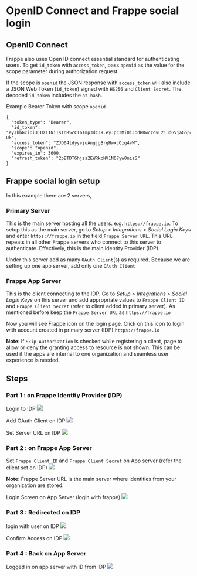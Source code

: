<!-- add-breadcrumbs -->
# OpenID Connect and Frappe social login

## OpenID Connect

Frappe also uses Open ID connect essential standard for authenticating users. To get `id_token` with `access_token`, pass `openid` as the value for the scope parameter during authorization request.

If the scope is `openid` the JSON response with `access_token` will also include a JSON Web Token (`id_token`) signed with `HS256` and `Client Secret`. The decoded `id_token` includes the `at_hash`.

Example Bearer Token with scope `openid`

```
{
  "token_type": "Bearer",
  "id_token": "eyJhbGciOiJIUzI1NiIsInR5cCI6Imp3dCJ9.eyJpc3MiOiJodHRwczovL21udGVjaG5pcXVlLmNvbSIsImF0X2hhc2giOiJOQlFXbExJUy1lQ1BXd1d4Y0EwaVpnIiwiYXVkIjoiYjg3NzJhZWQ1YyIsImV4cCI6MTQ3Nzk1NTYzMywic3ViIjoiNWFjNDE2NThkZjFiZTE1MjI4M2QxYTk0YjhmYzcwNDIifQ.1GRvhk5wNoR4GWoeQfleEDgtLS5nvj9nsO4xd8QE-Uk",
  "access_token": "ZJD04ldyyvjuAngjgBrgHwxcOig4vW",
  "scope": "openid",
  "expires_in": 3600,
  "refresh_token": "2pBTDTGhjzs2EWRkcNV1N67yw0nizS"
}
```

## Frappe social login setup

In this example there are 2 servers,

### Primary Server
This is the main server hosting all the users. e.g. `https://frappe.io`. To setup this as the main server, go to *Setup* > *Integrations* > *Social Login Keys* and enter `https://frappe.io` in the field  `Frappe Server URL`. This URL repeats in all other Frappe servers who connect to this server to authenticate. Effectively, this is the main Identity Provider (IDP).

Under this server add as many `OAuth Client`(s) as required. Because we are setting up one app server, add only one `OAuth Client`

### Frappe App Server
This is the client connecting to the IDP. Go to *Setup* > *Integrations* > *Social Login Keys* on this server and add appropriate values to `Frappe Client ID` and `Frappe Client Secret` (refer to client added in primary server). As mentioned before keep the `Frappe Server URL` as `https://frappe.io`

Now you will see Frappe icon on the login page. Click on this icon to login with account created in primary server (IDP) `https://frappe.io`

**Note**: If `Skip Authorization` is checked while registering a client, page to allow or deny the granting access to resource is not shown. This can be used if the apps are internal to one organization and seamless user experience is needed.

## Steps

### Part 1 : on Frappe Identity Provider (IDP)

Login to IDP
<img class="screenshot" src="/docs/assets/img/00-login-to-idp.png">

Add OAuth Client on IDP
<img class="screenshot" src="/docs/assets/img/01-add-oauth-client-on-idp.png">

Set Server URL on IDP
<img class="screenshot" src="/docs/assets/img/02-set-server-url-on-idp.png">

### Part 2 : on Frappe App Server

Set `Frappe Client ID`  and `Frappe Client Secret` on App server (refer the client set on IDP)
<img class="screenshot" src="/docs/assets/img/03-set-clientid-client-secret-server-on-app-server.png">

**Note**: Frappe Server URL is the main server where identities from your organization are stored.

Login Screen on App Server (login with frappe)
<img class="screenshot" src="/docs/assets/img/04-login-screen-on-app-server.png">

### Part 3 : Redirected on IDP

login with user on IDP
<img class="screenshot" src="/docs/assets/img/05-login-with-user-on-idp.png">

Confirm Access on IDP
<img class="screenshot" src="/docs/assets/img/06-confirm-grant-access-on-idp.png">

### Part 4 : Back on App Server

Logged in on app server with ID from IDP
<img class="screenshot" src="/docs/assets/img/07-logged-in-as-website-user-with-id-from-idp.png">
